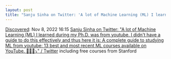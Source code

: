 ```yaml
---
layout: post
title: "Sanju Sinha on Twitter: 'A lot of Machine Learning (ML) I learned during my Ph.D. was from youtube. I didn't have a guide to do this effectively and thus here it is: A complete guide to studying ML from youtube: 13 best and most recent ML courses available on YouTube.  👩‍🏫🧵⤵️' / Twitter"
---
```

[Discovered](http://rolandtanglao.com/2020/07/29/p1-blogthis-checkvist-list-links-to-blog/): Nov 8, 2022 16:15  [Sanju Sinha on Twitter: "A lot of Machine Learning (ML) I learned during my Ph.D. was from youtube. I didn't have a guide to do this effectively and thus here it is: A complete guide to studying ML from youtube: 13 best and most recent ML courses available on YouTube.  👩‍🏫🧵⤵️" / Twitter](https://twitter.com/Sanjusinha7/status/1589735781736001536) including free courses from Stanford
